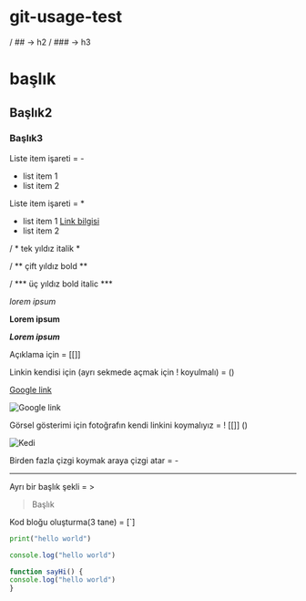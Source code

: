 # git-usage-test

/ ## -> h2
/ ### -> h3

# başlık

## Başlık2

### Başlık3



Liste item işareti = -

- list item 1
- list item 2

Liste item işareti = *

* list item 1 [Link bilgisi](https://www.Tema.org.tr)
* list item 2



/ * tek yıldız italik *

/ ** çift yıldız bold **

/ *** üç yıldız bold italic ***

*lorem ipsum*

**Lorem ipsum**

***Lorem ipsum***



Açıklama için = [[]]

Linkin kendisi için (ayrı sekmede açmak için ! koyulmalı) = ()

[Google link](https://www.google.com.tr)

![Google link](https://www.google.com.tr)

Görsel gösterimi için fotoğrafın kendi linkini koymalıyız = ! [[]] ()
 
![Kedi](https://lh3.googleusercontent.com/proxy/zSSZkwPGOyaA2rdc3h_zavpIHn1jhLB_HwlpKWYFqSL08n0mfctEoiCXxkaBts6Gt44YiYo-h4Z9MRMK3ASDtBiiohA4urLuh9XNYir06vYiI5aySt0sgm4gtL5fZhQ0tntqRArznVxto4trhSE)

Birden fazla çizgi koymak araya çizgi atar = - 

------------------------------------------------------------------------------

Ayrı bir başlık şekli = >

>Başlık

Kod bloğu oluşturma(3 tane) = [`]

```python
print("hello world")
```

```javascript
console.log("hello world")

function sayHi() {
console.log("hello world")
}
```

